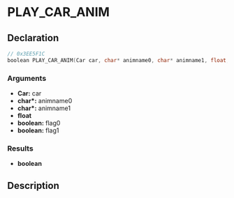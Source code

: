 # PLAY_CAR_ANIM

## Declaration
```cpp
// 0x3EE5F1C
boolean PLAY_CAR_ANIM(Car car, char* animname0, char* animname1, float, boolean flag0, boolean flag1);
```

### Arguments
- **Car:** car
- **char\*:** animname0
- **char\*:** animname1
- **float**
- **boolean:** flag0
- **boolean:** flag1

### Results
- **boolean**

## Description
